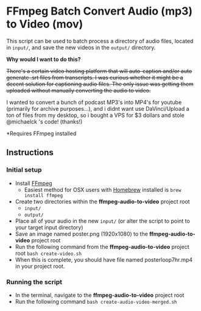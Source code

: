 # FFmpeg Batch Convert Audio (mp3) to Video (mov)

This script can be used to batch process a directory of audio files, located in `input/`, and save the new videos in the `output/` directory.

**Why would I want to do this?**

~~There's a certain video hosting platform that will auto-caption and/or auto generate .srt files from transcripts. I was curious whether it might be a decent solution for captioning audio files. The only issue was getting them uploaded without manually converting the audio to video.~~

I  wanted to convert a bunch of podcast MP3's into MP4's for youtube (primarily for archive purposes...), and i didnt want use DaVinci/Upload a ton of files from my desktop, so i bought a VPS for $3 dollars and stole @michaelck 's code! (thanks!)

\*Requires FFmpeg installed

## Instructions

### Initial setup

- Install [FFmpeg](https://www.ffmpeg.org/)
  - Easiest method for OSX users with [Homebrew](https://brew.sh/) installed is `brew install ffmpeg`
- Create two directories within the **ffmpeg-audio-to-video** project root
  - `input/`
  - `output/`
- Place all of your audio in the new `input/` (or alter the script to point to your target input directory)
- Save an image named poster.png (1920x1080) to the **ffmpeg-audio-to-video** project root
- Run the following command from  the **ffmpeg-audio-to-video** project root `bash create-video.sh`
- When this is complete, you should have file named posterloop7hr.mp4 in your project root.
### Running the script

- In the terminal, navigate to the **ffmpeg-audio-to-video** project root
- Run the following command `bash create-audio-video-merged.sh`
